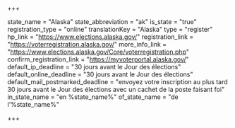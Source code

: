 +++

state_name = "Alaska"
state_abbreviation = "ak"
is_state = "true"
registration_type = "online"
translationKey = "Alaska"
type = "register"
hp_link = "https://www.elections.alaska.gov/"
registration_link = "https://voterregistration.alaska.gov/"
more_info_link = "https://www.elections.alaska.gov/Core/voterregistration.php"
confirm_registration_link = "https://myvoterportal.alaska.gov/"
default_ip_deadline = "30 jours avant le Jour des élections"
default_online_deadline = "30 jours avant le Jour des élections"
default_mail_postmarked_deadline = "envoyez votre inscription au plus tard 30 jours avant le Jour des élections avec un cachet de la poste faisant foi"
in_state_name = "en %state_name%"
of_state_name = "de l'%state_name%"

+++